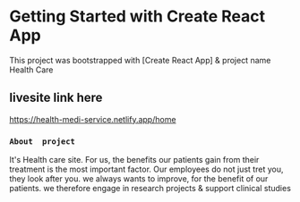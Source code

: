 # Getting Started with Create React App

This project was bootstrapped with [Create React App] & project name Health Care

## livesite link here
https://health-medi-service.netlify.app/home

### `About  project`

It's Health care site.
For us, the benefits our patients gain from their treatment is the most important factor.
Our employees do not just tret you, they look after you.
we always wants to improve, for the benefit of our patients.
we therefore engage in research projects & support clinical studies
